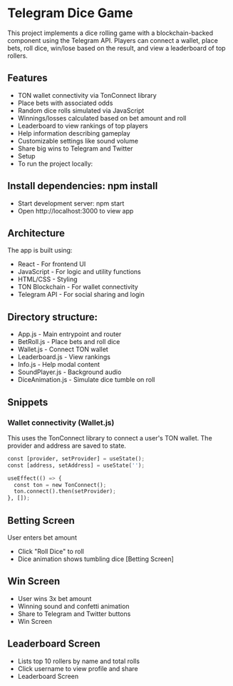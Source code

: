 # Telegram Dice Game
This project implements a dice rolling game with a blockchain-backed component using the Telegram API. Players can connect a wallet, place bets, roll dice, win/lose based on the result, and view a leaderboard of top rollers.

## Features
- TON wallet connectivity via TonConnect library
- Place bets with associated odds
- Random dice rolls simulated via JavaScript
- Winnings/losses calculated based on bet amount and roll
- Leaderboard to view rankings of top players
- Help information describing gameplay
- Customizable settings like sound volume
- Share big wins to Telegram and Twitter
- Setup
- To run the project locally:

## Install dependencies: npm install
- Start development server: npm start
- Open http://localhost:3000 to view app

## Architecture
The app is built using:
- React - For frontend UI
- JavaScript - For logic and utility functions
- HTML/CSS - Styling
- TON Blockchain - For wallet connectivity
- Telegram API - For social sharing and login

## Directory structure:
- App.js - Main entrypoint and router
- BetRoll.js - Place bets and roll dice
- Wallet.js - Connect TON wallet
- Leaderboard.js - View rankings
- Info.js - Help modal content
- SoundPlayer.js - Background audio
- DiceAnimation.js - Simulate dice tumble on roll

## Snippets
### Wallet connectivity (Wallet.js)
This uses the TonConnect library to connect a user's TON wallet. The provider and address are saved to state.
```py
const [provider, setProvider] = useState();
const [address, setAddress] = useState('');

useEffect(() => {
  const ton = new TonConnect();
  ton.connect().then(setProvider);
}, []);
```

## Betting Screen
User enters bet amount
- Click "Roll Dice" to roll
- Dice animation shows tumbling dice
[Betting Screen]


## Win Screen
- User wins 3x bet amount
- Winning sound and confetti animation
- Share to Telegram and Twitter buttons
- Win Screen

## Leaderboard Screen
- Lists top 10 rollers by name and total rolls
- Click username to view profile and share
- Leaderboard Screen
